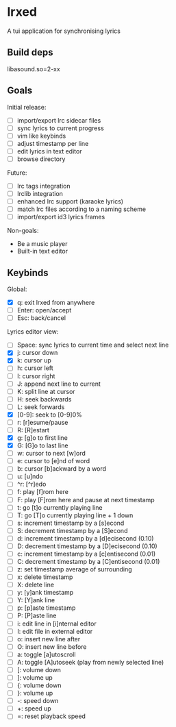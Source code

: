 # lrxed

A tui application for synchronising lyrics

## Build deps

libasound.so=2-xx

## Goals

Initial release:

- [ ] import/export lrc sidecar files
- [ ] sync lyrics to current progress
- [ ] vim like keybinds
- [ ] adjust timestamp per line
- [ ] edit lyrics in text editor
- [ ] browse directory

Future:

- [ ] lrc tags integration
- [ ] lrclib integration
- [ ] enhanced lrc support (karaoke lyrics)
- [ ] match lrc files according to a naming scheme
- [ ] import/export id3 lyrics frames

Non-goals:

- Be a music player
- Built-in text editor

## Keybinds

Global:

- [x] q: exit lrxed from anywhere
- [ ] Enter: open/accept
- [ ] Esc: back/cancel

Lyrics editor view:

- [ ] Space: sync lyrics to current time and select next line
- [x] j: cursor down
- [x] k: cursor up
- [ ] h: cursor left
- [ ] l: cursor right
- [ ] J: append next line to current
- [ ] K: split line at cursor
- [ ] H: seek backwards
- [ ] L: seek forwards
- [x] \[0-9]: seek to \[0-9]0%
- [ ] r: \[r]esume/pause
- [ ] R: \[R]estart
- [x] g: \[g]o to first line
- [x] G: \[G]o to last line
- [ ] w: cursor to next \[w]ord
- [ ] e: cursor to \[e]nd of word
- [ ] b: cursor \[b]ackward by a word
- [ ] u: \[u]ndo
- [ ] ^r: \[^r]edo
- [ ] f: play \[f]rom here
- [ ] F: play \[F]rom here and pause at next timestamp
- [ ] t: go \[t]o currently playing line
- [ ] T: go \[T]o currently playing line + 1 down
- [ ] s: increment timestamp by a \[s]econd
- [ ] S: decrement timestamp by a \[S]econd
- [ ] d: increment timestamp by a \[d]ecisecond (0.10)
- [ ] D: decrement timestamp by a \[D]ecisecond (0.10)
- [ ] c: increment timestamp by a \[c]entisecond (0.01)
- [ ] C: decrement timestamp by a \[C]entisecond (0.01)
- [ ] z: set timestamp average of surrounding
- [ ] x: delete timestamp
- [ ] X: delete line
- [ ] y: \[y]ank timestamp
- [ ] Y: \[Y]ank line
- [ ] p: \[p]aste timestamp
- [ ] P: \[P]aste line
- [ ] i: edit line in \[i]nternal editor
- [ ] I: edit file in external editor
- [ ] o: insert new line after
- [ ] O: insert new line before
- [ ] a: toggle \[a]utoscroll
- [ ] A: toggle \[A]utoseek (play from newly selected line)
- [ ] [: volume down
- [ ] ]: volume up
- [ ] {: volume down
- [ ] }: volume up
- [ ] -: speed down
- [ ] +: speed up
- [ ] =: reset playback speed
